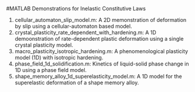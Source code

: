 #MATLAB Demonstrations for Inelastic Constitutive Laws

1. cellular_automaton_slip_model.m: A 2D memonstration of deformation by slip using a cellular-automaton based model.
2. crystal_plasticity_rate_dependent_with_hardening.m: A 1D demoonstration of rate-dependent plastic deformation using a single crystal plasticity model.
3. macro_plasticity_isotropic_hardening.m: A phenomenological plasticity model (1D) with isotropic hardening.
4. phase_field_1d_solidification.m: Kinetics of liquid-solid phase change in 1D using a phase field model.
5. shape_memory_alloy_1d_superelasticity_model.m: A 1D model for the superelastic deformation of a shape memory alloy.

